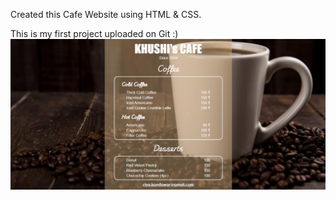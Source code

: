 Created this Cafe Website using HTML & CSS.

This is my first project uploaded on Git :)
![screenshot-frontent](/cafe-menu-website-frontend.png)
